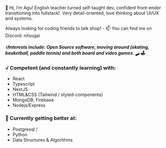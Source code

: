 👋 Hi, I’m Agu! English teacher turned self-taught dev, confident front-ender transitioning into fullstack!. Very detail-oriented, love thinking about UI/UX and systems.

Always looking for coding friends to talk shop! - 📫 You can find me on Discord: nitsugai

##### 💡Interests include: Open Source software, moving around (skating, basketball, paddle tennis) and both board and video games. 🛹 🕹️


### √ Competent (and constantly learning) with:
  - React
  - Typescript
  - NextJS
  - HTML&CSS (Tailwind / styled-components)
  - MongoDB, Firebase
  - Nodejs/Express

### 📝 Currently getting better at: 
  - Postgresql / 
  - Python
  - Data Structures & Algorithms






<!---
jinitsuga/jinitsuga is a ✨ special ✨ repository because its `README.md` (this file) appears on your GitHub profile.
You can click the Preview link to take a look at your changes.
--->
